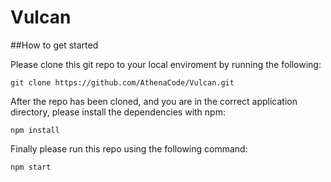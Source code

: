 # Vulcan

##How to get started

Please clone this git repo to your local enviroment by running the following: 

```
git clone https://github.com/AthenaCode/Vulcan.git
```

After the repo has been cloned, and you are in the correct application directory, please install the dependencies with npm: 

```
npm install 
```

Finally please run this repo using the following command: 

```
npm start
```
